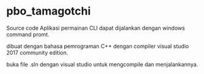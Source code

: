 # pbo_tamagotchi

Source code Aplikasi permainan CLI
dapat dijalankan dengan windows command promt.

dibuat dengan bahasa pemrograman C++
dengan compiler visual studio 2017 community edition.

buka file .sln dengan visual studio untuk mengcompile dan menjalankannya.